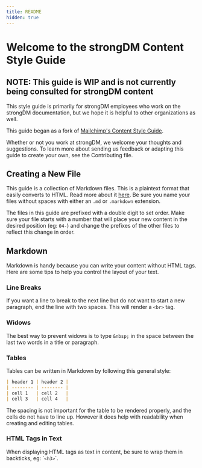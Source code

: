```yaml
---
title: README
hidden: true
---
```


# Welcome to the strongDM Content Style Guide
## NOTE: This guide is WIP and is not currently being consulted for strongDM content

This style guide is primarily for strongDM employees who work on the strongDM documentation, but we hope it is helpful to other organizations as well.

This guide began as a fork of [Mailchimp's Content Style Guide](https://github.com/mailchimp/content-style-guide).

Whether or not you work at strongDM, we welcome your thoughts and suggestions. To learn more about sending us feedback or adapting this guide to create your own, see the Contributing file.

## Creating a New File

This guide is a collection of Markdown files. This is a plaintext format that easily converts to HTML. Read more about it [here](http://daringfireball.net/projects/markdown/). Be sure you name your files without spaces with either an `.md` or `.markdown` extension.

The files in this guide are prefixed with a double digit to set order. Make sure your file starts with a number that will place your new content in the desired position (eg: `04-`) and change the prefixes of the other files to reflect this change in order.

## Markdown

Markdown is handy because you can write your content without HTML tags. Here are some tips to help you control the layout of your text.

### Line Breaks

If you want a line to break to the next line but do not want to start a new paragraph, end the line with two spaces. This will render a `<br>` tag.

### Widows

The best way to prevent widows is to type `&nbsp;` in the space between the last two words in a title or paragraph.

### Tables

Tables can be written in Markdown by following this general style:

```markdown
| header 1 | header 2 |
| -------- | -------- |
| cell 1   | cell 2   |
| cell 3   | cell 4   |
```

The spacing is not important for the table to be rendered properly, and the cells do not have to line up. However it does help with readability when creating and editing tables.

### HTML Tags in Text

When displaying HTML tags as text in content, be sure to wrap them in backticks, eg: \``<h3>`\`.
